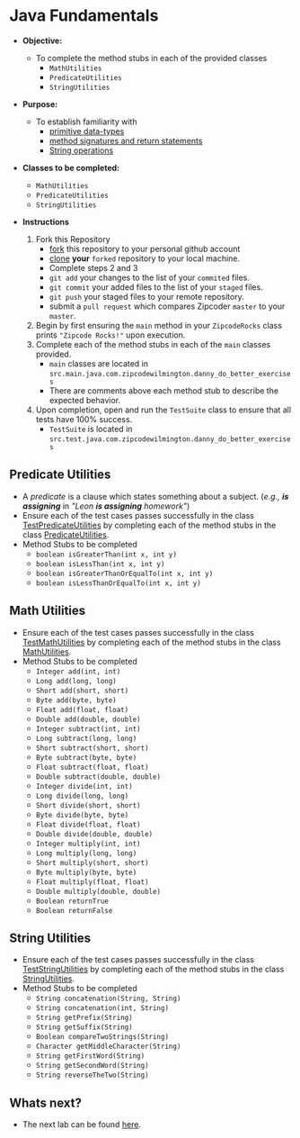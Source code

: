 # Java Fundamentals

* **Objective:**
    * To complete the method stubs in each of the provided classes
        * `MathUtilities`
    	* `PredicateUtilities`
    	* `StringUtilities`

* **Purpose:**
    * To establish familiarity with
        * [primitive data-types](http://cs.fit.edu/~ryan/java/language/java-data.html)
        * [method signatures and return statements](http://www.homeandlearn.co.uk/java/java_methods.html)
        * [String operations](https://www.tutorialspoint.com/java/java_strings.htm)
    
* **Classes to be completed:**
	* `MathUtilities`
	* `PredicateUtilities`
	* `StringUtilities`
	
* **Instructions**

    1. Fork this Repository
        * [fork](https://help.github.com/articles/fork-a-repo/) this repository to your personal github account 
        * [clone](https://help.github.com/articles/cloning-a-repository/) **your** `forked` repository to your local machine.
        * Complete steps 2 and 3  
        * `git add` your changes to the list of your `commited` files.
        * `git commit` your added files to the list of your `staged` files.
        * `git push` your staged files to your remote repository.
        * submit a `pull request` which compares Zipcoder `master` to your `master`.
    2. Begin by first ensuring the `main` method in your `ZipcodeRocks` class prints `"Zipcode Rocks!"` upon execution.  
    3. Complete each of the method stubs in each of the `main` classes provided.
        * `main` classes are located in `src.main.java.com.zipcodewilmington.danny_do_better_exercises`
        * There are comments above each method stub to describe the expected behavior.
    4. Upon completion, open and run the `TestSuite` class to ensure that all tests have 100% success.
        * `TestSuite` is located in `src.test.java.com.zipcodewilmington.danny_do_better_exercises`

## Predicate Utilities
* A _predicate_ is a clause which states something about a subject. (_e.g., **is assigning**_ in _"Leon **is assigning** homework"_)
* Ensure each of the test cases passes successfully in the class [TestPredicateUtilities](./src/test/java/com/zipcodewilmington/danny_do_better_exercises/TestPredicateUtilities.java) by completing each of the method stubs in the class [PredicateUtilities](./src/main/java/com/zipcodewilmington/danny_do_better_exercises/PredicateUtilities.java).
* Method Stubs to be completed
	* `boolean isGreaterThan(int x, int y)`
	* `boolean isLessThan(int x, int y)`
	* `boolean isGreaterThanOrEqualTo(int x, int y)`
	* `boolean isLessThanOrEqualTo(int x, int y)`


## Math Utilities
* Ensure each of the test cases passes successfully in the class [TestMathUtilities](./src/test/java/com/zipcodewilmington/danny_do_better_exercises/TestMathUtilities.java) by completing each of the method stubs in the class [MathUtilities](./src/main/java/com/zipcodewilmington/danny_do_better_exercises/MathUtilities.java).
* Method Stubs to be completed	
	* `Integer add(int, int)`
	* `Long add(long, long)`
	* `Short add(short, short)`
	* `Byte add(byte, byte)`
	* `Float add(float, float)`
	* `Double add(double, double)`
	* `Integer subtract(int, int)`
	* `Long subtract(long, long)`
	* `Short subtract(short, short)`
	* `Byte subtract(byte, byte)`
	* `Float subtract(float, float)`
	* `Double subtract(double, double)`
	* `Integer divide(int, int)`
	* `Long divide(long, long)`
	* `Short divide(short, short)`
	* `Byte divide(byte, byte)`
	* `Float divide(float, float)`
	* `Double divide(double, double)`
	* `Integer multiply(int, int)`
	* `Long multiply(long, long)`
	* `Short multiply(short, short)`
	* `Byte multiply(byte, byte)`
	* `Float multiply(float, float)`
	* `Double multiply(double, double)`
	* `Boolean returnTrue`
	* `Boolean returnFalse`


## String Utilities
* Ensure each of the test cases passes successfully in the class [TestStringUtilities](./src/test/java/com/zipcodewilmington/danny_do_better_exercises/TestStringUtilities.java) by completing each of the method stubs in the class [StringUtilities](./src/main/java/com/zipcodewilmington/danny_do_better_exercises/StringUtilities.java).
* Method Stubs to be completed
	* `String concatenation(String, String)`
	* `String concatenation(int, String)`
	* `String getPrefix(String)`
	* `String getSuffix(String)`
	* `Boolean compareTwoStrings(String)`
	* `Character getMiddleCharacter(String)`
	* `String getFirstWord(String)`
	* `String getSecondWord(String)`
	* `String reverseTheTwo(String)`
	
	
## Whats next?
* The next lab can be found [here](https://github.com/Zipcoder/ZCW-MicroLabs-OOP-AliceAndBob).
